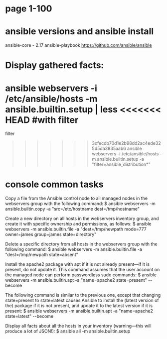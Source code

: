 # page 1-100

# ansible versions and ansible install
ansible-core - 2.17
ansible-playbook
https://github.com/ansible/ansible

# Display gathered facts:
ansible webservers -i /etc/ansible/hosts -m ansible.builtin.setup | less
<<<<<<< HEAD
#with filter
=======
filter
>>>>>>> 3cfecdb70d1e2b98dd2ac4ede325d5da3835aab6
ansible webservers -i /etc/ansible/hosts -m ansible.builtin.setup -a "filter=ansible_distribution*"

# console common tasks
Copy a file from the Ansible control node to all managed nodes in the
webservers group with the following command:
$ ansible webservers -m ansible.builtin.copy -a "src=/etc/hostname dest=/tmp/hostname"

Create a new directory on all hosts in the webservers inventory group,
and create it with specific ownership and permissions, as follows:
$ ansible webservers -m ansible.builtin.file -a "dest=/tmp/newpath mode=777 owner=james group=james state=directory"

Delete a specific directory from all hosts in the webservers group with
the following command:
$ ansible webservers -m ansible.builtin.file -a "dest=/tmp/newpath state=absent"

Install the apache2 package with apt if it is not already present—if it is
present, do not update it. This command assumes that the user account on the managed node
can perform passwordless sudo commands:
$ ansible webservers -m ansible.builtin.apt -a "name=apache2 state=present" --become

The following command is similar to the previous one, except that
changing state=present to state=latest causes Ansible to
install the (latest version of the) package if it is not present, and update it
to the latest version if it is present:
$ ansible webservers -m ansible.builtin.apt -a "name=apache2 state=latest" --become

Display all facts about all the hosts in your inventory (warning—this will
produce a lot of JSON!):
$ ansible all -m ansible.builtin.setup

